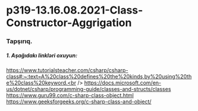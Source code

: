 # p319-13.16.08.2021-Class-Constructor-Aggrigation


### Tapşırıq.



##### 1. Aşağıdakı linkləri oxuyun:
https://www.tutorialsteacher.com/csharp/csharp-class#:~:text=A%20class%20defines%20the%20kinds,by%20using%20the%20class%20keyword.<br />
https://docs.microsoft.com/en-us/dotnet/csharp/programming-guide/classes-and-structs/classes<br />
https://www.guru99.com/c-sharp-class-object.html<br />
https://www.geeksforgeeks.org/c-sharp-class-and-object/<br />


